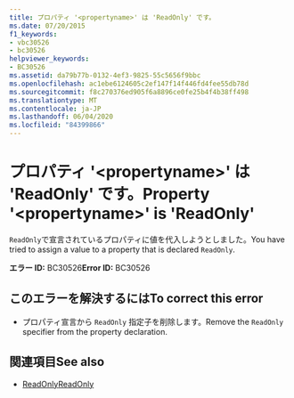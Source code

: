 ```yaml
---
title: プロパティ '<propertyname>' は 'ReadOnly' です。
ms.date: 07/20/2015
f1_keywords:
- vbc30526
- bc30526
helpviewer_keywords:
- BC30526
ms.assetid: da79b77b-0132-4ef3-9825-55c5656f9bbc
ms.openlocfilehash: ac1ebe6124605c2ef147f14f446fd4fee55db78d
ms.sourcegitcommit: f8c270376ed905f6a8896ce0fe25b4f4b38ff498
ms.translationtype: MT
ms.contentlocale: ja-JP
ms.lasthandoff: 06/04/2020
ms.locfileid: "84399866"
---
```

# <a name="property-propertyname-is-readonly"></a><span data-ttu-id="8ede3-102">プロパティ '\<propertyname>' は 'ReadOnly' です。</span><span class="sxs-lookup"><span data-stu-id="8ede3-102">Property '\<propertyname>' is 'ReadOnly'</span></span>
<span data-ttu-id="8ede3-103">`ReadOnly`で宣言されているプロパティに値を代入しようとしました。</span><span class="sxs-lookup"><span data-stu-id="8ede3-103">You have tried to assign a value to a property that is declared `ReadOnly`.</span></span>  
  
 <span data-ttu-id="8ede3-104">**エラー ID:** BC30526</span><span class="sxs-lookup"><span data-stu-id="8ede3-104">**Error ID:** BC30526</span></span>  
  
## <a name="to-correct-this-error"></a><span data-ttu-id="8ede3-105">このエラーを解決するには</span><span class="sxs-lookup"><span data-stu-id="8ede3-105">To correct this error</span></span>  
  
- <span data-ttu-id="8ede3-106">プロパティ宣言から `ReadOnly` 指定子を削除します。</span><span class="sxs-lookup"><span data-stu-id="8ede3-106">Remove the `ReadOnly` specifier from the property declaration.</span></span>  
  
## <a name="see-also"></a><span data-ttu-id="8ede3-107">関連項目</span><span class="sxs-lookup"><span data-stu-id="8ede3-107">See also</span></span>

- [<span data-ttu-id="8ede3-108">ReadOnly</span><span class="sxs-lookup"><span data-stu-id="8ede3-108">ReadOnly</span></span>](../language-reference/modifiers/readonly.md)

